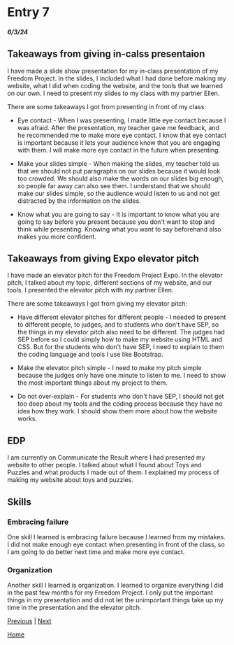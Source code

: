 # Entry 7
##### 6/3/24
## Takeaways from giving in-calss presentaion 
I have made a slide show presentation for my in-class presentation of my Freedom Project. In the slides, I included what I had done before making my website, what I did when coding the website, and the tools that we learned on our own. I need to present my slides to my class with my partner Ellen.

There are some takeaways I got from presenting in front of my class:

- Eye contact - When I was presenting, I made little eye contact because I was afraid. After the presentation, my teacher gave me feedback, and he recommended me to make more eye contact. I know that eye contact is important because it lets your audience know that you are engaging with them. I will make more eye contact in the future when presenting.

- Make your slides simple - When making the slides, my teacher told us that we should not put paragraphs on our slides because it would look too crowded. We should also make the words on our slides big enough, so people far away can also see them. I understand that we should make our slides simple, so the audience would listen to us and not get distracted by the information on the slides.

- Know what you are going to say - It is important to know what you are going to say before you present because you don't want to stop and think while presenting. Knowing what you want to say beforehand also makes you more confident.

## Takeaways from giving Expo elevator pitch
I have made an elevator pitch for the Freedom Project Expo. In the elevator pitch, I talked about my topic, different sections of my website, and our tools. I presented the elevator pitch with my partner Ellen.

There are some takeaways I got from giving my elevator pitch:

- Have different elevator pitches for different people - I needed to present to different people, to judges, and to students who don't have SEP, so the things in my elevator pitch also need to be different. The judges had SEP before so I could simply how to make my website using HTML and CSS. But for the students who don't have SEP, I need to explain to them the coding language and tools I use like Bootstrap.

- Make the elevator pitch simple - I need to make my pitch simple because the judges only have one minute to listen to me. I need to show the most important things about my project to them.

- Do not over-explain - For students who don't have SEP, I should not get too deep about my tools and the coding process because they have no idea how they work. I should show them more about how the website works.

## EDP
I am currently on Communicate the Result where I had presented my website to other people. I talked about what I found about Toys and Puzzles and what products I made out of them. I explained my process of making my website about toys and puzzles.

## Skills
### Embracing failure
One skill I learned is embracing failure because I learned from my mistakes. I did not make enough eye contact when presenting in front of the class, so I am going to do better next time and make more eye contact.

### Organization
Another skill I learned is organization. I learned to organize everything I did in the past few months for my Freedom Project. I only put the important things in my presentation and did not let the unimportant things take up my time in the presentation and the elevator pitch.

[Previous](entry06.md) | [Next](entry08.md)

[Home](../README.md)